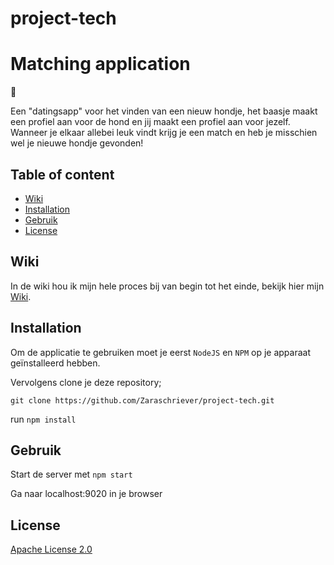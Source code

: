 # project-tech

# Matching application
:dog:

Een "datingsapp" voor het vinden van een nieuw hondje, het baasje maakt een profiel aan voor de hond en jij maakt een profiel aan voor jezelf. Wanneer je elkaar allebei leuk vindt krijg je een match en heb je misschien wel je nieuwe hondje gevonden!

## Table of content
- [Wiki](https://github.com/Zaraschriever/project-tech#wiki)
- [Installation](https://github.com/Zaraschriever/project-tech#installation)
- [Gebruik](https://github.com/Zaraschriever/project-tech#gebruik)
- [License](https://github.com/Zaraschriever/project-tech#license)

## Wiki
In de wiki hou ik mijn hele proces bij van begin tot het einde, bekijk hier mijn [Wiki](https://github.com/Zaraschriever/project-tech/wiki).

## Installation
Om de applicatie te gebruiken moet je eerst `NodeJS` en `NPM` op je apparaat geïnstalleerd hebben.

Vervolgens clone je deze repository;

`git clone https://github.com/Zaraschriever/project-tech.git`

run `npm install`

## Gebruik

Start de server met `npm start`

Ga naar localhost:9020 in je browser

## License 
[Apache License 2.0](https://github.com/Zaraschriever/project-tech/blob/main/LICENSE)
